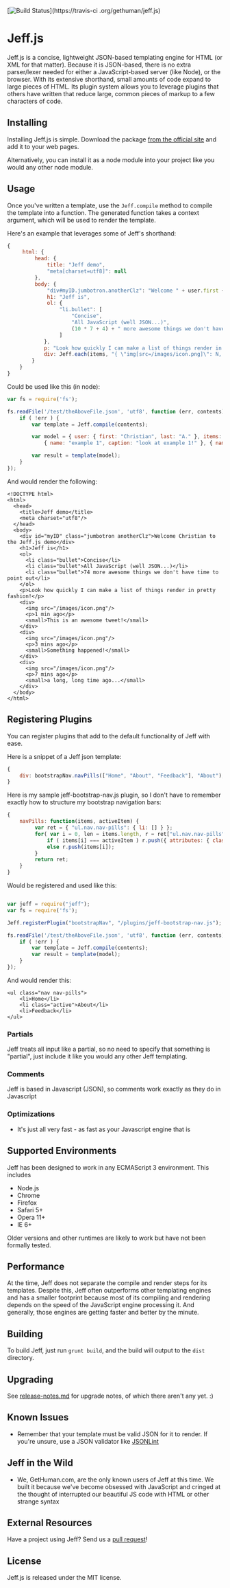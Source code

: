 [![Build Status](https://travis-ci.org/gethuman/jeff.js.png?branch=master)](https://travis-ci
.org/gethuman/jeff.js)


Jeff.js
=============

Jeff.js is a concise, lightweight JSON-based templating engine for HTML (or XML for that matter).
Because it is JSON-based, there is no extra parser/lexer needed for either a JavaScript-based
server (like Node), or the browser.  With its extensive shorthand, small amounts of code expand
to large pieces of HTML.  Its plugin system allows you to leverage plugins that others have
written that reduce large, common pieces of markup to a few characters of code.

Installing
----------
Installing Jeff.js is simple. Download the package [from the
official site](http://jeffjs.com/) and add it to your web pages.

Alternatively, you can install it as a node module into your project
like you would any other node module.

Usage
-----
Once you've written a template, use the `Jeff.compile` method to compile
the template into a function. The generated function takes a context
argument, which will be used to render the template.

Here's an example that leverages some of Jeff's shorthand:

```js
{
	 html: {
		 head: {
			 title: "Jeff demo",
			 "meta[charset=utf8]": null
		 },
		 body: {
			 "div#myID.jumbotron.anotherClz": "Welcome " + user.first + " to the Jeff.js demo",
			 h1: "Jeff is",
			 ol: {
				 "li.bullet": [
					 "Concise",
					 "All JavaScript (well JSON...)",
					 (10 * 7 + 4) + " more awesome things we don't have time to point out"
				 ]
			},
			p: "Look how quickly I can make a list of things render in pretty fashion!",
			div: Jeff.each(items, "{ \"img[src=/images/icon.png]\": N, p: it.name, small: it.caption }")
		}
	}
}
```

Could be used like this (in node):

```js
var fs = require('fs');

fs.readFile('/test/theAboveFile.json', 'utf8', function (err, contents) {
    if ( !err ) {
        var template = Jeff.compile(contents);

        var model = { user: { first: "Christian", last: "A." }, items: [
            { name: "example 1", caption: "look at example 1!" }, { name: "ex. 2", caption: "and example 2!" } ] };

        var result = template(model);
    }
});
```

And would render the following:

```
<!DOCTYPE html>
<html>
  <head>
    <title>Jeff demo</title>
    <meta charset="utf8"/>
  </head>
  <body>
    <div id="myID" class="jumbotron anotherClz">Welcome Christian to the Jeff.js demo</div>
    <h1>Jeff is</h1>
    <ol>
      <li class="bullet">Concise</li>
      <li class="bullet">All JavaScript (well JSON...)</li>
      <li class="bullet">74 more awesome things we don't have time to point out</li>
    </ol>
    <p>Look how quickly I can make a list of things render in pretty fashion!</p>
    <div>
      <img src="/images/icon.png"/>
      <p>1 min ago</p>
      <small>This is an awesome tweet!</small>
    </div>
    <div>
      <img src="/images/icon.png"/>
      <p>3 mins ago</p>
      <small>Something happened!</small>
    </div>
    <div>
      <img src="/images/icon.png"/>
      <p>7 mins ago</p>
      <small>a long, long time ago...</small>
    </div>
  </body>
</html>
```

Registering Plugins
-------------------

You can register plugins that add to the default functionality of Jeff with ease.

Here is a snippet of a Jeff json template:

```js
{
    div: bootstrapNav.navPills(["Home", "About", "Feedback"], "About");
}
```

Here is my sample jeff-bootstrap-nav.js plugin, so I don't have to remember exactly
how to structure my bootstrap navigation bars:

```js
{
    navPills: function(items, activeItem) {
		 var ret = { "ul.nav.nav-pills": { li: [] } };
		 for( var i = 0, len = items.length, r = ret["ul.nav.nav-pills"]["li"]; i < len; ++i ) {
		     if ( items[i] === activeItem ) r.push({ attributes: { class: "active" }, text: items[i]});
			 else r.push(items[i]);
		 }
		 return ret;
    }
}
```

Would be registered and used like this:

```js

var jeff = require("jeff");
var fs = require('fs');

Jeff.registerPlugin("bootstrapNav", "/plugins/jeff-bootstrap-nav.js");

fs.readFile('/test/theAboveFile.json', 'utf8', function (err, contents) {
    if ( !err ) {
        var template = Jeff.compile(contents);
        var result = template(model);
    }
});
```

And would render this:

```
<ul class="nav nav-pills">
    <li>Home</li>
    <li class="active">About</li>
    <li>Feedback</li>
</ul>
```


### Partials

Jeff treats all input like a partial, so no need to specify that something
is "partial", just include it like you would any other Jeff templating.


### Comments

Jeff is based in Javascript (JSON), so comments work exactly as they do in Javascript


### Optimizations

- It's just all very fast - as fast as your Javascript engine that is

Supported Environments
----------------------

Jeff has been designed to work in any ECMAScript 3 environment. This includes

- Node.js
- Chrome
- Firefox
- Safari 5+
- Opera 11+
- IE 6+

Older versions and other runtimes are likely to work but have not been formally
tested.

Performance
-----------

At the time, Jeff does not separate the compile and render steps for its templates.
Despite this, Jeff often outperforms other templating engines and has a smaller
footprint because most of its compiling and rendering depends on the speed of the
JavaScript engine processing it.  And generally, those engines are getting faster
and better by the minute.

Building
--------

To build Jeff, just run `grunt build`, and the build will output to the `dist` directory.


Upgrading
---------

See [release-notes.md](https://github.com/gethuman/jeff.js/blob/master/release-notes.md) for upgrade notes,
of which there aren't any yet.  :)

Known Issues
------------
* Remember that your template must be valid JSON for it to render.  If you're unsure, use a JSON validator
like [JSONLint](http://jsonlint.com)

Jeff in the Wild
----------------

* We, GetHuman.com, are the only known users of Jeff at this time.  We built it because we've become obsessed
with JavaScript and cringed at the thought of interrupted our beautiful JS code with HTML or other strange syntax

External Resources
------------------

Have a project using Jeff? Send us a [pull request](https://github.com/gethuman/jeff.js/pull/new/master)!


License
-------
Jeff.js is released under the MIT license.

